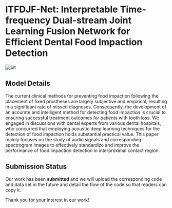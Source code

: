 # ITFDJF-Net: Interpretable Time-frequency Dual-stream Joint Learning Fusion Network for Efficient Dental Food Impaction Detection



![pit](https://github.com/user-attachments/assets/dd62660e-73ed-4440-a5c6-3575aedb3aa9)



## Model Details
The current clinical methods for preventing food impaction following the placement of fixed prostheses are largely subjective and empirical, resulting in a significant rate of missed diagnoses. Consequently, the development of an accurate and intelligent method for detecting food impaction is crucial to ensuring successful treatment outcomes for patients with tooth loss. We engaged in discussions with dental experts from various dental hospitals, who concurred that employing acoustic deep learning techniques for the detection of food impaction holds substantial practical value. This paper mainly focuses on the study of audio signals and corresponding spectrogram images to effectively standardize and improve the performance of food impaction detection in interproximal contact region. 



## Submission Status
Our work has been **submitted** and we will upload the corresponding code and data set in the future and detail the flow of the code so that readers can copy it.

Thank you for your interest in our work!


